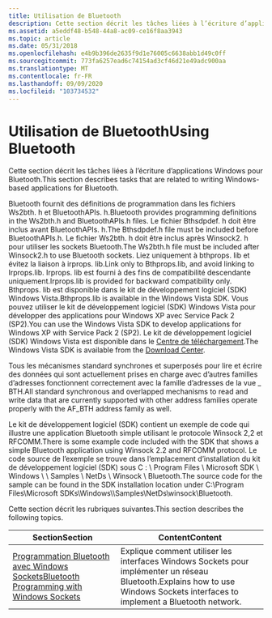 ```yaml
---
title: Utilisation de Bluetooth
description: Cette section décrit les tâches liées à l’écriture d’applications Windows pour Bluetooth.
ms.assetid: a5eddf48-b548-44a8-ac09-ce16f8aa3943
ms.topic: article
ms.date: 05/31/2018
ms.openlocfilehash: e4b9b396de2635f9d1e76005c6638abb1d49c0ff
ms.sourcegitcommit: 773fa6257ead6c74154ad3cf46d21e49adc900aa
ms.translationtype: MT
ms.contentlocale: fr-FR
ms.lasthandoff: 09/09/2020
ms.locfileid: "103734532"
---
```

# <a name="using-bluetooth"></a><span data-ttu-id="5032a-103">Utilisation de Bluetooth</span><span class="sxs-lookup"><span data-stu-id="5032a-103">Using Bluetooth</span></span>

<span data-ttu-id="5032a-104">Cette section décrit les tâches liées à l’écriture d’applications Windows pour Bluetooth.</span><span class="sxs-lookup"><span data-stu-id="5032a-104">This section describes tasks that are related to writing Windows-based applications for Bluetooth.</span></span>

<span data-ttu-id="5032a-105">Bluetooth fournit des définitions de programmation dans les fichiers Ws2bth. h et BluetoothAPIs. h.</span><span class="sxs-lookup"><span data-stu-id="5032a-105">Bluetooth provides programming definitions in the Ws2bth.h and BluetoothAPIs.h files.</span></span> <span data-ttu-id="5032a-106">Le fichier Bthsdpdef. h doit être inclus avant BluetoothAPIs. h.</span><span class="sxs-lookup"><span data-stu-id="5032a-106">The Bthsdpdef.h file must be included before BluetoothAPIs.h.</span></span> <span data-ttu-id="5032a-107">Le fichier Ws2bth. h doit être inclus après Winsock2. h pour utiliser les sockets Bluetooth.</span><span class="sxs-lookup"><span data-stu-id="5032a-107">The Ws2bth.h file must be included after Winsock2.h to use Bluetooth sockets.</span></span> <span data-ttu-id="5032a-108">Liez uniquement à bthprops. lib et évitez la liaison à irprops. lib.</span><span class="sxs-lookup"><span data-stu-id="5032a-108">Link only to Bthprops.lib, and avoid linking to Irprops.lib.</span></span> <span data-ttu-id="5032a-109">Irprops. lib est fourni à des fins de compatibilité descendante uniquement.</span><span class="sxs-lookup"><span data-stu-id="5032a-109">Irprops.lib is provided for backward compatibility only.</span></span> <span data-ttu-id="5032a-110">Bthprops. lib est disponible dans le kit de développement logiciel (SDK) Windows Vista.</span><span class="sxs-lookup"><span data-stu-id="5032a-110">Bthprops.lib is available in the Windows Vista SDK.</span></span> <span data-ttu-id="5032a-111">Vous pouvez utiliser le kit de développement logiciel (SDK) Windows Vista pour développer des applications pour Windows XP avec Service Pack 2 (SP2).</span><span class="sxs-lookup"><span data-stu-id="5032a-111">You can use the Windows Vista SDK to develop applications for Windows XP with Service Pack 2 (SP2).</span></span> <span data-ttu-id="5032a-112">Le kit de développement logiciel (SDK) Windows Vista est disponible dans le [Centre de téléchargement](https://download.microsoft.com/download/a/7/7/a7767f09-0136-4a96-a1f8-276bf0ee31fa/Setup.exe).</span><span class="sxs-lookup"><span data-stu-id="5032a-112">The Windows Vista SDK is available from the [Download Center](https://download.microsoft.com/download/a/7/7/a7767f09-0136-4a96-a1f8-276bf0ee31fa/Setup.exe).</span></span>

<span data-ttu-id="5032a-113">Tous les mécanismes standard synchrones et superposés pour lire et écrire des données qui sont actuellement prises en charge avec d’autres familles d’adresses fonctionnent correctement avec la famille d’adresses de la vue \_ BTH.</span><span class="sxs-lookup"><span data-stu-id="5032a-113">All standard synchronous and overlapped mechanisms to read and write data that are currently supported with other address families operate properly with the AF\_BTH address family as well.</span></span>

<span data-ttu-id="5032a-114">Le kit de développement logiciel (SDK) contient un exemple de code qui illustre une application Bluetooth simple utilisant le protocole Winsock 2,2 et RFCOMM.</span><span class="sxs-lookup"><span data-stu-id="5032a-114">There is some example code included with the SDK that shows a simple Bluetooth application using Winsock 2.2 and RFCOMM protocol.</span></span> <span data-ttu-id="5032a-115">Le code source de l’exemple se trouve dans l’emplacement d’installation du kit de développement logiciel (SDK) sous C : \\ Program Files \\ Microsoft SDK \\ Windows \\ <version number> \\ Samples \\ NetDs \\ Winsock \\ Bluetooth.</span><span class="sxs-lookup"><span data-stu-id="5032a-115">The source code for the sample can be found in the SDK installation location under C:\\Program Files\\Microsoft SDKs\\Windows\\<version number>\\Samples\\NetDs\\winsock\\Bluetooth.</span></span>

<span data-ttu-id="5032a-116">Cette section décrit les rubriques suivantes.</span><span class="sxs-lookup"><span data-stu-id="5032a-116">This section describes the following topics.</span></span>



| <span data-ttu-id="5032a-117">Section</span><span class="sxs-lookup"><span data-stu-id="5032a-117">Section</span></span>                                                                                      | <span data-ttu-id="5032a-118">Content</span><span class="sxs-lookup"><span data-stu-id="5032a-118">Content</span></span>                                                                          |
|----------------------------------------------------------------------------------------------|----------------------------------------------------------------------------------|
| [<span data-ttu-id="5032a-119">Programmation Bluetooth avec Windows Sockets</span><span class="sxs-lookup"><span data-stu-id="5032a-119">Bluetooth Programming with Windows Sockets</span></span>](bluetooth-programming-with-windows-sockets.md) | <span data-ttu-id="5032a-120">Explique comment utiliser les interfaces Windows Sockets pour implémenter un réseau Bluetooth.</span><span class="sxs-lookup"><span data-stu-id="5032a-120">Explains how to use Windows Sockets interfaces to implement a Bluetooth network.</span></span> |



 

 

 




